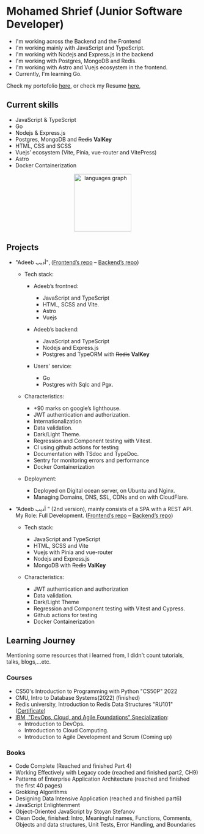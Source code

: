 # Mohamed Shrief (Junior Software Developer)

- I'm working across the Backend and the Frontend
- I'm working mainly with JavaScript and TypeScript.
- I'm working with Nodejs and Express.js in the backend
- I'm working with Postgres, MongoDB and Redis.
- I'm working with Astro and Vuejs ecosystem in the frontend.
- Currently, I'm learning Go.


Check my portofolio [here](https://m-shrief.tech "Portofolio"), or
check my Resume
[here](https://raw.githubusercontent.com/M-Shrief/M-Shrief/main/Mohamed%20Shrief%20-%20%20Junior%20Software%20Developer%20(Backend%20-%20Frontend).pdf "check Resume"),

## Current skills

- JavaScript & TypeScript
- Go
- Nodejs & Express.js
- Postgres, MongoDB and ~~Redis~~ **ValKey**
- HTML, CSS and SCSS
- Vuejs’ ecosystem (Vite, Pinia, vue-router and VitePress)
- Astro
- Docker Containerization

<div align="center">
  <img src="https://github-readme-stats.vercel.app/api/top-langs?username=M-Shrief&locale=en&hide_title=false&layout=compact&card_width=320&langs_count=5&theme=dracula&hide_border=false&order=2" height="150" alt="languages graph"  />
</div>

## Projects

- "Adeeb أديب", ([Frontend’s repo](https://github.com/M-Shrief/Adeeb_Astro_SSR "github repo") – [Backend’s repo](https://github.com/M-Shrief/Adeeb_ExpressTS_Postgres "gtihub repo"))

  - Tech stack:
    - Adeeb’s frontned:
      - JavaScript and TypeScript
      - HTML, SCSS and Vite.
      - Astro
      - Vuejs
      
    - Adeeb’s backend:
      - JavaScript and TypeScript
      - Nodejs and Express.js
      - Postgres and TypeORM with ~~Redis~~ **ValKey**  

    - Users' service:
      - Go
      - Postgres with Sqlc and Pgx.   

  - Characteristics: 
    - +90 marks on google’s lighthouse.
    - JWT authentication and authorization.
    - Internationalization
    - Data validation.
    - Dark/Light Theme.
    - Regression and Component testing with Vitest.
    - CI using github actions for testing
    - Documentation with TSdoc and TypeDoc.
    - Sentry for monitoring errors and performance
    - Docker Containerization
  - Deployment:
    - Deployed on Digital ocean server, on Ubuntu and Nginx.
    - Managing Domains, DNS, SSL, CDNs and on with CloudFlare.

- “Adeeb أديب ” (2nd version), mainly consists of a SPA with a REST API. My Role: Full Development. ([Frontend’s repo](https://github.com/M-Shrief/Adeeb_Vue_TS "gtihub repo") – [Backend’s repo](https://github.com/M-Shrief/Adeeb_ExpressTS "gtihub repo"))
  - Tech stack:
    
    - JavaScript and TypeScript
    - HTML, SCSS and Vite
    - Vuejs with Pinia and vue-router
    - Nodejs and Express.js
    - MongoDB with ~~Redis~~ **ValKey**

  - Characteristics:
    
    - JWT authentication and authorization
    - Data validation.
    - Dark/Light Theme
    - Regression and Component testing with Vitest and Cypress.
    - Github actions for testing
    - Docker Containerization

## Learning Journey

Mentioning some resources that i learned from, I didn't count tutorials, talks, blogs,...etc.

### Courses

- CS50's Introduction to Programming with Python "CS50P" 2022
- CMU, Intro to Database Systems(2022) (finished)
- Redis university, Introduction to Redis Data Structures "RU101" ([Certificate](https://university.redis.com/certificates/3dca706d75e5426e8438a7d54602e379 "view certificate"))
- [IBM, "DevOps, Cloud, and Agile Foundations" Specialization](https://www.coursera.org/specializations/devops-cloud-and-agile-foundations#courses "Check on Coursera"):
  - Introduction to DevOps.
  - Introduction to Cloud Computing.
  - Introduction to Agile Development and Scrum (Coming up)

### Books

- Code Complete (Reached and finished Part 4)
- Working Effectively with Legacy code (reached and finished part2, CH9)
- Patterns of Enterprise Application Architecture (reached and finished the
  first 40 pages)
- Grokking Algorithms
- Designing Data Intensive Application (reached and finished part6)
- JavaScript Enlightenment
- Object-Oriented JavaScript by Stoyan Stefanov
- Clean Code, finished: Intro, Meaningful names, Functions, Comments, Objects
  and data structures, Unit Tests, Error Handling, and Boundaries
